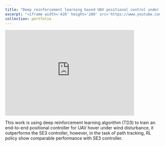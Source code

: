 ```yaml
---
title: "Deep reinforcement learning based UAV positional control under wind disturbance (Course Project)"
excerpt: "<iframe width='420' height='280' src='https://www.youtube.com/embed/7iJJuh3uqDg' frameborder='0' allow='accelerometer; autoplay; clipboard-write; encrypted-media; gyroscope; picture-in-picture' allowfullscreen></iframe>"
collection: portfolio
---
```


<iframe width="420" height="280" src="https://www.youtube.com/embed/7iJJuh3uqDg" frameborder="0" allow="accelerometer; autoplay; clipboard-write; encrypted-media; gyroscope; picture-in-picture" allowfullscreen></iframe>

This work is using deep reinforcement learning algorithm (TD3) to train an end-to-end positional controller for UAV hover under wind disturbance, it outperforms the SE3 controller, however, in the task of path tracking, RL policy show comparable performance with SE3 controller.
